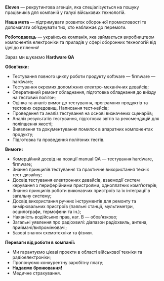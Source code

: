**Eleven** — рекрутингова агенція, яка спеціалізується на пошуку працівників
для компаній у галузі військових технологій.

**Наша мета** — підтримувати розвиток оборонної промисловості та допомагати
об’єднувати тих, хто наближає до перемоги.

**Роботодавець** — українська компанія, яка займається виробництвом
компонентів електроніки та приладів у сфері оборонних технологій від ідеї до
втілення!

Зараз ми шукаємо **Hardware QA**

**Обов’язки:**

  * Тестування повного циклу роботи продукту software — firmware — hardware;
  * Тестування окремих допоміжних електро-механічних девайсів;
  * Оперативний ремонт обладнання, підготовка обладнання до виїзду на тестовий полігон;
  * Оцінка та аналіз вимог до тестування, програмних продуктів та тестових середовищ. Написання тест-кейсів;
  * Проведення та аналіз тестування на основі визначених сценаріїв;
  * Аналіз результатів тестування, підготовка звітів та рекомендацій для поліпшення якості;
  * Виявлення та документування помилок в апаратних компонентах продукту;
  * Підготовка та проведення полігоних тестів.

**Вимоги:**

  * Комерційний досвід на позиції manual QA — тестування hardware, firmware;
  * Знання принципів тестування та практичне використання технік тест-дизайну;
  * Досвід тестування електронних девайсів, взаємодії систем керування з периферійними пристроями, одноплатних комп’ютерів;
  * Знання принципів роботи виконавчих пристроїв та їх інтеграції в загальну систему;
  * Досвід використання ручних інструментів для ремонту та вимірювальних пристроїв (паяльні станції, мультиметри, осцилографи, термофени та ін.);
  * Наявність водійських прав, кат. В — обов’язково;
  * Загальні уявлення про радіохвилі: діапазон радіохвиль, антена, приймачі/випромінювачі;
  * Базові знання схемотехніки та фізики.

**Переваги від роботи в компанії:**

  * Ми гарантуємо цікаві проєкти в області військової техніки та радіоелектроніки;
  * Пропонуємо конкурентну заробітну плату;
  * **Надаємо бронювання!**
  * Медичне страхування.